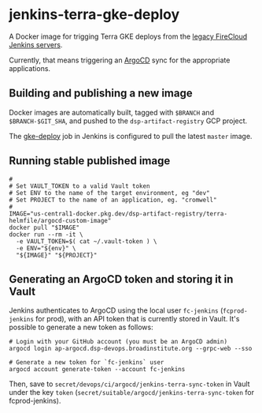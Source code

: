 # jenkins-terra-gke-deploy

A Docker image for trigging Terra GKE deploys from the [legacy FireCloud Jenkins servers](https://github.com/broadinstitute/dsp-jenkins).

Currently, that means triggering an [ArgoCD](https://ap-argocd.dsp-devops.broadinstitute.org/) sync for the appropriate applications.

## Building and publishing a new image

Docker images are automatically built, tagged with `$BRANCH` and `$BRANCH-$GIT_SHA`, and pushed to the `dsp-artifact-registry` GCP project.

The [gke-deploy](https://fc-jenkins.dsp-techops.broadinstitute.org/job/gke-deploy/) job in Jenkins is configured to pull the latest `master` image.

## Running stable published image

    #
    # Set VAULT_TOKEN to a valid Vault token
    # Set ENV to the name of the target environment, eg "dev"
    # Set PROJECT to the name of an application, eg. "cromwell"
    #
    IMAGE="us-central1-docker.pkg.dev/dsp-artifact-registry/terra-helmfile/argocd-custom-image"
    docker pull "$IMAGE"
    docker run --rm -it \
      -e VAULT_TOKEN=$( cat ~/.vault-token ) \
      -e ENV="${env}" \
      "${IMAGE}" "${PROJECT}"

## Generating an ArgoCD token and storing it in Vault

Jenkins authenticates to ArgoCD using the local user `fc-jenkins` (`fcprod-jenkins` for prod), with an API token that is currently stored in Vault. It's possible to generate a new token as follows:

    # Login with your GitHub account (you must be an ArgoCD admin)
    argocd login ap-argocd.dsp-devops.broadinstitute.org --grpc-web --sso

    # Generate a new token for `fc-jenkins` user
    argocd account generate-token --account fc-jenkins

Then, save to `secret/devops/ci/argocd/jenkins-terra-sync-token` in Vault under the key `token` (`secret/suitable/argocd/jenkins-terra-sync-token` for fcprod-jenkins).
